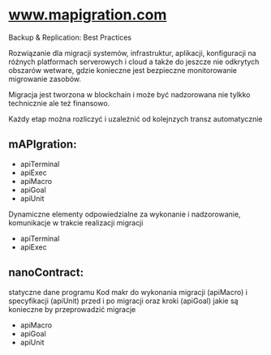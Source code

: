 # www.mapigration.com

Backup & Replication: Best Practices


Rozwiązanie dla migracji systemów, infrastruktur, aplikacji, konfiguracji na różnych platformach serverowych i cloud a także do jeszcze nie odkrytych obszarów wetware, gdzie konieczne jest bezpieczne monitorowanie migrowanie zasobów.

Migracja jest tworzona w blockchain i może być nadzorowana nie tylkko technicznie ale też finansowo.

Każdy etap można rozliczyć i uzależnić od kolejnzych transz automatycznie


## mAPIgration:
+ apiTerminal
+ apiExec
+ apiMacro
+ apiGoal
+ apiUnit


Dynamiczne elementy odpowiedzialne za wykonanie i nadzorowanie, komunikacje w trakcie realizacji migracji
+ apiTerminal
+ apiExec

## nanoContract:
statyczne dane programu 
Kod makr do wykonania migracji (apiMacro) i specyfikacji (apiUnit) przed i po migracji oraz kroki (apiGoal) jakie są konieczne by przeprowadzić migracje
+ apiMacro
+ apiGoal
+ apiUnit
